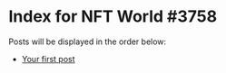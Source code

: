 # Index for NFT World #3758
Posts will be displayed in the order below:

- [Your first post](./001-first.md)

